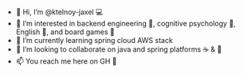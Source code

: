 - 👋 Hi, I’m @ktelnoy-jaxel 💻
- 👀 I’m interested in backend engineering 🚀, cognitive psychology 👥, English 🍿, and board games 🎲
- 🌱 I’m currently learning spring cloud AWS stack
- 💞️ I’m looking to collaborate on java and spring platforms ☕️ & 🌿
- 📫 You reach me here on GH 🔫

<!---
ktelnoy-jaxel/ktelnoy-jaxel is a ✨ special ✨ repository because its `README.md` (this file) appears on your GitHub profile.
You can click the Preview link to take a look at your changes.
--->
